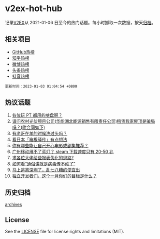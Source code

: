 # v2ex-hot-hub

 记录[V2EX](https://www.v2ex.com/)从 2021-01-06 日至今的热门话题。每小时抓取一次数据，按天[归档](archives)。
 
 ## 相关项目

- [GitHub热榜](https://github.com/snaildev/github-hot-hub)
- [知乎热榜](https://github.com/snaildev/zhihu-hot-hub)
- [微博热榜](https://github.com/snaildev/weibo-hot-hub)
- [头条热榜](https://github.com/snaildev/toutiao-hot-hub)
- [抖音热榜](https://github.com/snaildev/douyin-hot-hub)


 `更新时间：2023-01-03 01:04:54 +0800`

## 热议话题

1. [各位玩 PT 都用的啥盘啊？](https://www.v2ex.com/t/906013)
1. [请问农村光伏项目公司(华能湖北能源销售有限责任公司)租赁我家屋顶是骗局吗？(附合同如下)](https://www.v2ex.com/t/906030)
1. [有老哥在羊的时候洗过头吗？](https://www.v2ex.com/t/906083)
1. [看日本「箱根驿传」有点想法](https://www.v2ex.com/t/906024)
1. [你有哪些能让自己开心电影或剧集推荐？](https://www.v2ex.com/t/906068)
1. [广州移动用不了蓝灯？ steam 下载速度只有 20-50 兆](https://www.v2ex.com/t/906053)
1. [求各位大佬给些报表优化的思路?](https://www.v2ex.com/t/906010)
1. [如何看“通俗讲就是病毒传不动了”](https://www.v2ex.com/t/906087)
1. [马上逃离深圳了，乱七八糟的便宜出](https://www.v2ex.com/t/906007)
1. [独立开发者们，这个一月你们的目标是什么？](https://www.v2ex.com/t/906076)

## 历史归档

[archives](archives)

## License

See the [LICENSE](LICENSE) file for license rights and limitations (MIT).
